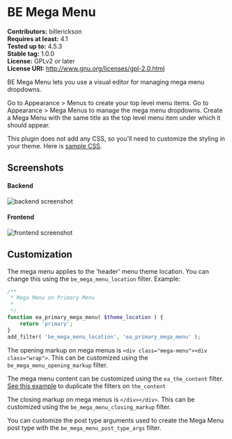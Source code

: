 # BE Mega Menu #
**Contributors:** billerickson  
**Requires at least:** 4.1  
**Tested up to:** 4.5.3  
**Stable tag:** 1.0.0  
**License:** GPLv2 or later  
**License URI:** http://www.gnu.org/licenses/gpl-2.0.html

BE Mega Menu lets you use a visual editor for managing mega menu dropdowns. 

Go to Appearance > Menus to create your top level menu items. Go to Appearance > Mega Menus to manage the mega menu dropdowns. Create a Mega Menu with the same title as the top level menu item under which it should appear.

This plugin does not add any CSS, so you'll need to customize the styling in your theme. Here is [sample CSS](https://gist.github.com/billerickson/c6c27cd06d9e24305f7d1d2fd8e46425).

## Screenshots ##

#### Backend
![backend screenshot](https://d3vv6lp55qjaqc.cloudfront.net/items/2a2o0R3V3l3y0v1S3U40/Screen%20Shot%202016-08-04%20at%2012.52.55%20PM.png?v=6ba79d66)

#### Frontend
![frontend screenshot](https://d3vv6lp55qjaqc.cloudfront.net/items/180v3e0A1D0E2D3y3R2d/Screen%20Shot%202016-08-04%20at%2012.53.25%20PM.png?v=e6d40355)

## Customization ##

The mega menu applies to the 'header' menu theme location. You can change this using the `be_mega_menu_location` filter. Example:

```php
/**
 * Mega Menu on Primary Menu 
 *
 */
function ea_primary_mega_menu( $theme_location ) {
	return 'primary';
}
add_filter( 'be_mega_menu_location', 'ea_primary_mega_menu' );
```

The opening markup on mega menus is `<div class="mega-menu"><div class="wrap">`. This can be customized using the `be_mega_menu_opening_markup` filter.

The mega menu content can be customized using the `ea_the_content` filter. [See this example](http://www.billerickson.net/code/duplicate-the_content-filters/) to duplicate the filters on `the_content`

The closing markup on mega menus is `</div></div>`. This can be customized using the `be_mega_menu_closing_markup` filter.

You can customize the post type arguments used to create the Mega Menu post type with the `be_mega_menu_post_type_args` filter.
